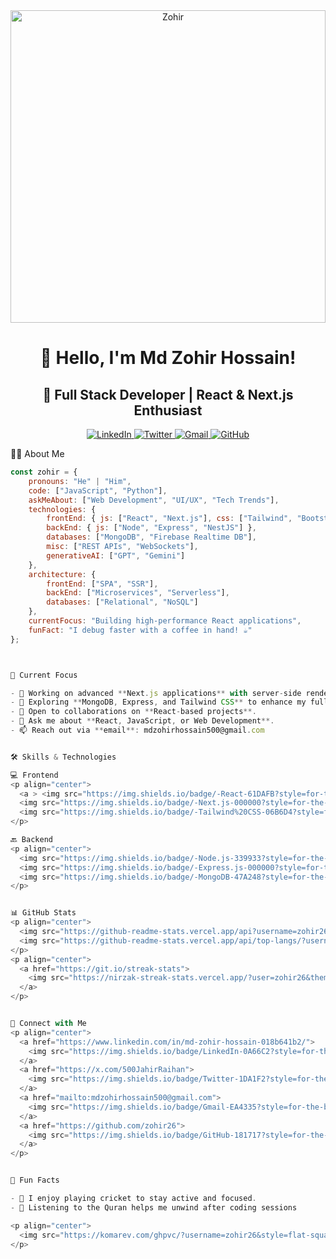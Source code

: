 <div align="center">
  <a>
    <img src="https://i.ibb.co/N6MDk18q/Zohir.jpg" alt="Zohir" border="0" height="500px" width="100%" />
  </a>
</div>

<h1 align="center">👋 Hello, I'm Md Zohir Hossain!</h1>
<h2 align="center">🚀 Full Stack Developer | React & Next.js Enthusiast</h2>

<div align="center">
  <a href="https://www.linkedin.com/in/md-zohir-hossain-018b641b2/">
    <img src="https://img.shields.io/badge/LinkedIn-0A66C2?style=for-the-badge&logo=linkedin&logoColor=white" alt="LinkedIn">
  </a>
  <a href="https://x.com/500JahirRaihan">
    <img src="https://img.shields.io/badge/Twitter-1DA1F2?style=for-the-badge&logo=twitter&logoColor=white" alt="Twitter">
  </a>
  <a href="mailto:mdzohirhossain500@gmail.com">
    <img src="https://img.shields.io/badge/Gmail-EA4335?style=for-the-badge&logo=gmail&logoColor=white" alt="Gmail">
  </a>
  <a href="https://github.com/zohir26">
    <img src="https://img.shields.io/badge/GitHub-181717?style=for-the-badge&logo=github&logoColor=white" alt="GitHub">
  </a>
</div>


👨‍💻 About Me
```javascript
const zohir = {
    pronouns: "He" | "Him",
    code: ["JavaScript", "Python"],
    askMeAbout: ["Web Development", "UI/UX", "Tech Trends"],
    technologies: {
        frontEnd: { js: ["React", "Next.js"], css: ["Tailwind", "Bootstrap"] },
        backEnd: { js: ["Node", "Express", "NestJS"] },
        databases: ["MongoDB", "Firebase Realtime DB"],
        misc: ["REST APIs", "WebSockets"],
        generativeAI: ["GPT", "Gemini"]
    },
    architecture: {
        frontEnd: ["SPA", "SSR"],
        backEnd: ["Microservices", "Serverless"],
        databases: ["Relational", "NoSQL"]
    },
    currentFocus: "Building high-performance React applications",
    funFact: "I debug faster with a coffee in hand! ☕"
};



🚀 Current Focus

- 🔭 Working on advanced **Next.js applications** with server-side rendering.
- 🌱 Exploring **MongoDB, Express, and Tailwind CSS** to enhance my full-stack expertise.
- 👯 Open to collaborations on **React-based projects**.
- 💬 Ask me about **React, JavaScript, or Web Development**.
- 📫 Reach out via **email**: mdzohirhossain500@gmail.com


🛠 Skills & Technologies

💻 Frontend
<p align="center">
  <a > <img src="https://img.shields.io/badge/-React-61DAFB?style=for-the-badge&logo=react&logoColor=black" alt="React" style="padding: 5px; border-radius: 8px;"> </a>
  <img src="https://img.shields.io/badge/-Next.js-000000?style=for-the-badge&logo=next.js&logoColor=white" alt="Next.js" style="padding: 5px; border-radius: 8px;">
  <img src="https://img.shields.io/badge/-Tailwind%20CSS-06B6D4?style=for-the-badge&logo=tailwind-css&logoColor=white" alt="Tailwind CSS" style="padding: 5px; border-radius: 8px;">
</p>

🔙 Backend
<p align="center">
  <img src="https://img.shields.io/badge/-Node.js-339933?style=for-the-badge&logo=node.js&logoColor=white" alt="Node.js" style="padding: 5px; border-radius: 8px;">
  <img src="https://img.shields.io/badge/-Express.js-000000?style=for-the-badge&logo=express&logoColor=white" alt="Express.js" style="padding: 5px; border-radius: 8px;">
  <img src="https://img.shields.io/badge/-MongoDB-47A248?style=for-the-badge&logo=mongodb&logoColor=white" alt="MongoDB" style="padding: 5px; border-radius: 8px;">
</p>


📊 GitHub Stats
<p align="center">
  <img src="https://github-readme-stats.vercel.app/api?username=zohir26&show_icons=true&theme=dark" alt="GitHub Stats">
  <img src="https://github-readme-stats.vercel.app/api/top-langs/?username=zohir26&layout=compact&theme=dark" alt="Top Languages">
</p>
<p align="center">
  <a href="https://git.io/streak-stats">
    <img src="https://nirzak-streak-stats.vercel.app/?user=zohir26&theme=dark&hide_border=true" alt="GitHub Streak">
  </a>
</p>


🔗 Connect with Me
<p align="center">
  <a href="https://www.linkedin.com/in/md-zohir-hossain-018b641b2/">
    <img src="https://img.shields.io/badge/LinkedIn-0A66C2?style=for-the-badge&logo=linkedin&logoColor=white" alt="LinkedIn" style="padding: 5px; border-radius: 8px;">
  </a>
  <a href="https://x.com/500JahirRaihan">
    <img src="https://img.shields.io/badge/Twitter-1DA1F2?style=for-the-badge&logo=twitter&logoColor=white" alt="Twitter" style="padding: 5px; border-radius: 8px;">
  </a>
  <a href="mailto:mdzohirhossain500@gmail.com">
    <img src="https://img.shields.io/badge/Gmail-EA4335?style=for-the-badge&logo=gmail&logoColor=white" alt="Gmail" style="padding: 5px; border-radius: 8px;">
  </a>
  <a href="https://github.com/zohir26">
    <img src="https://img.shields.io/badge/GitHub-181717?style=for-the-badge&logo=github&logoColor=white" alt="GitHub" style="padding: 5px; border-radius: 8px;">
  </a>
</p>


🎉 Fun Facts

- 🏏 I enjoy playing cricket to stay active and focused.
- 📖 Listening to the Quran helps me unwind after coding sessions

<p align="center">
  <img src="https://komarev.com/ghpvc/?username=zohir26&style=flat-square&color=blue" alt="Profile Views">
</p>
